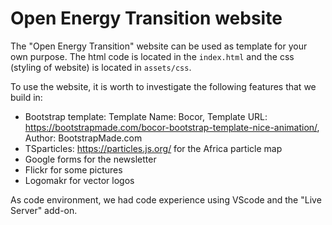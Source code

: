 # Open Energy Transition website

The "Open Energy Transition" website can be used as template for your own purpose. The html code is located in the `index.html` and the css (styling of website) is located in `assets/css`.

To use the website, it is worth to investigate the following features that we build in:

- Bootstrap template:
  Template Name: Bocor,
  Template URL: https://bootstrapmade.com/bocor-bootstrap-template-nice-animation/,
  Author: BootstrapMade.com
- TSparticles: https://particles.js.org/ for the Africa particle map
- Google forms for the newsletter
- Flickr for some pictures
- Logomakr for vector logos

As code environment, we had code experience using VScode and the "Live Server" add-on.
